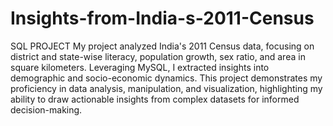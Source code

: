 # Insights-from-India-s-2011-Census
SQL PROJECT
My project analyzed India's 2011 Census data, focusing on district and state-wise literacy, population growth, sex ratio, and area in square kilometers. Leveraging MySQL, I extracted insights into demographic and socio-economic dynamics. This project demonstrates my proficiency in data analysis, manipulation, and visualization, highlighting my ability to draw actionable insights from complex datasets for informed decision-making.
